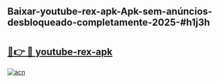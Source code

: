 ## Baixar-youtube-rex-apk-Apk-sem-anúncios-desbloqueado-completamente-2025-#h1j3h

# <h2><a href="https://ainizakaria.my?title=youtube-rex-apk&ref=22M">🔗👉 🔴 youtube-rex-apk</a></h2>

[![acn](https://github.com/user-attachments/assets/0f9c940e-d8b0-45ae-aac7-cd30a18b3e1c)](https://ainizakaria.my?title=youtube-rex-apk&ref=22M)

